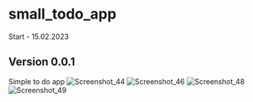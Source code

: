 # small_todo_app

Start - 15.02.2023

## Version 0.0.1

Simple to do app
![Screenshot_44](https://user-images.githubusercontent.com/98588940/218971776-fff45dfd-d7e2-4dd6-a19d-c082676f766c.jpg)
![Screenshot_46](https://user-images.githubusercontent.com/98588940/218971780-33fb535d-6fb1-4334-9da8-faa7c3d80d14.jpg)
![Screenshot_48](https://user-images.githubusercontent.com/98588940/218971782-bc47e8e3-338f-4503-868c-9f9e2d1f8f1b.jpg)
![Screenshot_49](https://user-images.githubusercontent.com/98588940/218971784-f0d169f4-3f6e-4bcc-b711-632ea8ff62ef.jpg)
